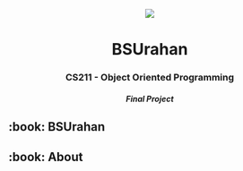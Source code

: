 
<p align="center"> 
    <img src="https://media.discordapp.net/attachments/833997901411516466/1173509459256029234/wastebasket.png?ex=656436d9&is=6551c1d9&hm=6d710033cdc03f3ca8a0c5947e3f148aa266245479194d686840c4ab374e631e&=">
</p>

<h1 align="center"> BSUrahan </h1>
<h3 align="center"> CS211 - Object Oriented Programming </h3>
<h5 align="center"> Final Project </h3>

<h2 id="BSUrahan"> :book: BSUrahan</h2>


<h2 id="About"> :book: About </h2>

